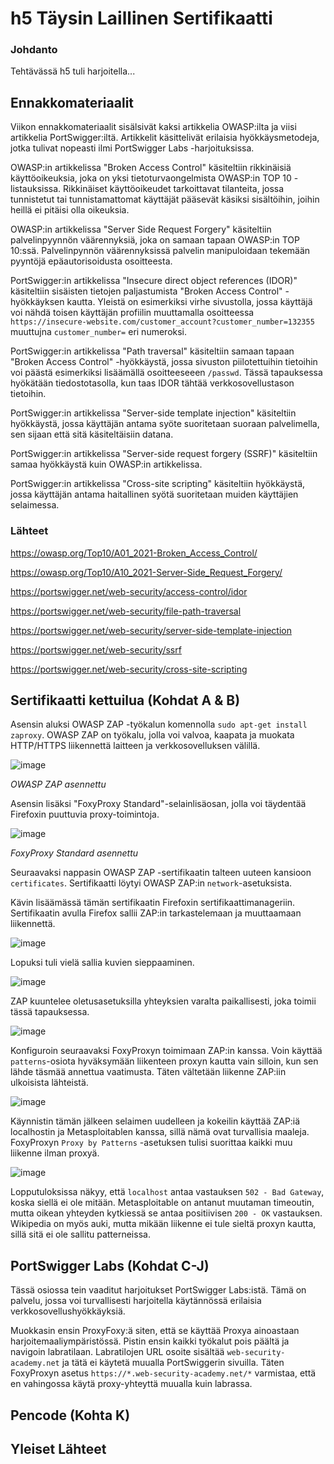 # h5 Täysin Laillinen Sertifikaatti

### Johdanto

Tehtävässä h5 tuli harjoitella...

## Ennakkomateriaalit

Viikon ennakkomateriaalit sisälsivät kaksi artikkelia OWASP:ilta ja viisi artikkelia PortSwigger:iltä. Artikkelit käsittelivät erilaisia hyökkäysmetodeja, jotka tulivat nopeasti ilmi PortSwigger Labs -harjoituksissa.

OWASP:in artikkelissa "Broken Access Control" käsiteltiin rikkinäisiä käyttöoikeuksia, joka on yksi tietoturvaongelmista OWASP:in TOP 10 -listauksissa. Rikkinäiset käyttöoikeudet tarkoittavat tilanteita, jossa tunnistetut tai tunnistamattomat käyttäjät pääsevät käsiksi sisältöihin, joihin heillä ei pitäisi olla oikeuksia.

OWASP:in artikkelissa "Server Side Request Forgery" käsiteltiin palvelinpyynnön väärennyksiä, joka on samaan tapaan OWASP:in TOP 10:ssä. Palvelinpynnön väärennyksissä palvelin manipuloidaan tekemään pyyntöjä epäautorisoidusta osoitteesta.

PortSwigger:in artikkelissa "Insecure direct object references (IDOR)" käsiteltiin sisäisten tietojen paljastumista "Broken Access Control" -hyökkäyksen kautta. Yleistä on esimerkiksi virhe sivustolla, jossa käyttäjä voi nähdä toisen käyttäjän profiilin muuttamalla osoitteessa `https://insecure-website.com/customer_account?customer_number=132355` muuttujna `customer_number=` eri numeroksi.

PortSwigger:in artikkelissa "Path traversal" käsiteltiin samaan tapaan "Broken Access Control" -hyökkäystä, jossa sivuston piilotettuihin tietoihin voi päästä esimerkiksi lisäämällä osoitteeseeen `/passwd`. Tässä tapauksessa hyökätään tiedostotasolla, kun taas IDOR tähtää verkkosovellustason tietoihin.

PortSwigger:in artikkelissa "Server-side template injection" käsiteltiin hyökkäystä, jossa käyttäjän antama syöte suoritetaan suoraan palvelimella, sen sijaan että sitä käsiteltäisiin datana.

PortSwigger:in artikkelissa "Server-side request forgery (SSRF)" käsiteltiin samaa hyökkäystä kuin OWASP:in artikkelissa.

PortSwigger:in artikkelissa "Cross-site scripting" käsiteltiin hyökkäystä, jossa käyttäjän antama haitallinen syötä suoritetaan muiden käyttäjien selaimessa.

### Lähteet

https://owasp.org/Top10/A01_2021-Broken_Access_Control/

https://owasp.org/Top10/A10_2021-Server-Side_Request_Forgery/

https://portswigger.net/web-security/access-control/idor

https://portswigger.net/web-security/file-path-traversal

https://portswigger.net/web-security/server-side-template-injection

https://portswigger.net/web-security/ssrf

https://portswigger.net/web-security/cross-site-scripting

## Sertifikaatti kettuilua (Kohdat A & B)

Asensin aluksi OWASP ZAP -työkalun komennolla `sudo apt-get install zaproxy`. OWASP ZAP on työkalu, jolla voi valvoa, kaapata ja muokata HTTP/HTTPS liikennettä laitteen ja verkkosovelluksen välillä.

![image](https://github.com/user-attachments/assets/20ef640b-7f2d-42a3-b5cc-4072bd7ef8b4)

_OWASP ZAP asennettu_

Asensin lisäksi "FoxyProxy Standard"-selainlisäosan, jolla voi täydentää Firefoxin puuttuvia proxy-toimintoja.

![image](https://github.com/user-attachments/assets/c3920a4f-6237-43d9-97fa-548305ca3de9)

_FoxyProxy Standard asennettu_

Seuraavaksi nappasin OWASP ZAP -sertifikaatin talteen uuteen kansioon `certificates`. Sertifikaatti löytyi OWASP ZAP:in `network`-asetuksista.

Kävin lisäämässä tämän sertifikaatin Firefoxin sertifikaattimanageriin. Sertifikaatin avulla Firefox sallii ZAP:in tarkastelemaan ja muuttaamaan liikennettä.

![image](https://github.com/user-attachments/assets/aefd0368-9ddc-4f56-9725-a379717fcf05)

Lopuksi tuli vielä sallia kuvien sieppaaminen.

![image](https://github.com/user-attachments/assets/b258d395-7be2-4f69-bd42-076e00eca66c)

ZAP kuuntelee oletusasetuksilla yhteyksien varalta paikallisesti, joka toimii tässä tapauksessa.

![image](https://github.com/user-attachments/assets/1fe036e1-0de8-457c-8ad9-177da1ca9de2)

Konfiguroin seuraavaksi FoxyProxyn toimimaan ZAP:in kanssa. Voin käyttää `patterns`-osiota hyväksymään liikenteen proxyn kautta vain silloin, kun sen lähde täsmää annettua vaatimusta. Täten vältetään liikenne ZAP:iin ulkoisista lähteistä. 

![image](https://github.com/user-attachments/assets/a006c06d-d175-45b4-b17a-c64b299e070e)

Käynnistin tämän jälkeen selaimen uudelleen ja kokeilin käyttää ZAP:iä localhostin ja Metasploitablen kanssa, sillä nämä ovat turvallisia maaleja. FoxyProxyn `Proxy by Patterns` -asetuksen tulisi suorittaa kaikki muu liikenne ilman proxyä.

![image](https://github.com/user-attachments/assets/09ff8a7e-debc-46b3-b12b-7de2c11505fc)

Lopputuloksissa näkyy, että `localhost` antaa vastauksen `502 - Bad Gateway`, koska siellä ei ole mitään. Metasploitable on antanut muutaman timeoutin, mutta oikean yhteyden kytkiessä se antaa positiivisen `200 - OK` vastauksen. Wikipedia on myös auki, mutta mikään liikenne ei tule sieltä proxyn kautta, sillä sitä ei ole sallitu patterneissa.

## PortSwigger Labs (Kohdat C-J)

Tässä osiossa tein vaaditut harjoitukset PortSwigger Labs:istä. Tämä on palvelu, jossa voi turvallisesti harjoitella käytännössä erilaisia verkkosovellushyökkäyksiä.

Muokkasin ensin ProxyFoxy:ä siten, että se käyttää Proxya ainoastaan harjoitemaaliympäristössä. Pistin ensin kaikki työkalut pois päältä ja navigoin labratilaan. Labratilojen URL osoite sisältää `web-security-academy.net` ja tätä ei käytetä muualla PortSwiggerin sivuilla. Täten FoxyProxyn asetus `https://*.web-security-academy.net/*` varmistaa, että en vahingossa käytä proxy-yhteyttä muualla kuin labrassa.



## Pencode (Kohta K)

## Yleiset Lähteet
